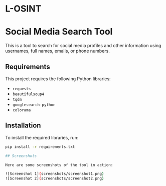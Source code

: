 # L-OSINT
# Social Media Search Tool

This is a tool to search for social media profiles and other information using usernames, full names, emails, or phone numbers.

## Requirements

This project requires the following Python libraries:

- `requests`
- `beautifulsoup4`
- `tqdm`
- `googlesearch-python`
- `colorama`

## Installation

To install the required libraries, run:

```bash
pip install -r requirements.txt

## Screenshots

Here are some screenshots of the tool in action:

![Screenshot 1](screenshots/screenshot1.png)
![Screenshot 2](screenshots/screenshot2.png)
